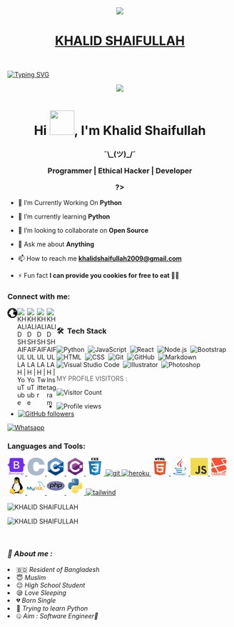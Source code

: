 <div align = "center">
  <a href="https://www.youtube.com/@Khalid_Vau">
    <img width="200" heigth="220" src="https://ibb.co/9TgmNY4](https://postimg.cc/w1Zb71pL">
    </br>
  <h1>KHALID SHAIFULLAH </h1>
<br>
</div>

[![Typing SVG](https://readme-typing-svg.herokuapp.com?color=%23F70B10&size=27&lines=I'm+Khalid+Shaifullah;+It's+Not+A+Name+Brother;It's+A+Brand;Thank+You+Everyone+LvuAll)](https://git.io/typing-svg)
<p align="center"><img src="https://img.shields.io/badge/BANGLADESHI%20 PROGRAMMER AND DEVELOPER-green?colorA=%23ff0000&colorB=%23017e40&style=flat-square">
<h1 align="center">Hi <img src="https://github.com/KHALID-404/KHALID-404/blob/main/Wave.gif" height="55px" width="55px">, I'm Khalid Shaifullah</h1>
<h3 align="center">¯\_(ツ)_/¯

Programmer | Ethical Hacker | Developer

?></h3>

- 🔭 I’m Currently Working On **Python**

- 🌱 I’m currently learning **Python**

- 👯 I’m looking to collaborate on **Open Source**

- 💬 Ask me about **Anything**

- 📫 How to reach me **khalidshaifullah2009@gmail.com**

- ⚡ Fun fact **I can provide you cookies for free to eat 🍪😂**

### Connect with me:

[<img align="left" alt="khalid_vau.bio.link" width="22px" src="https://raw.githubusercontent.com/iconic/open-iconic/master/svg/globe.svg" />][website]
[<img align="left" alt="KHALID SHAIFULLAH | YouTube" width="22px" src="https://cdn-icons-png.flaticon.com/512/124/124010.png" />][facebook]
[<img align="left" alt="KHALID SHAIFULLAH | YouTube" width="22px" src="https://cdn.jsdelivr.net/npm/simple-icons@v3/icons/youtube.svg" />][youtube]
[<img align="left" alt="KHALID SHAIFULLAH | Twitter" width="22px" src="https://cdn-icons-png.flaticon.com/512/906/906377.png" />][telegram]
[<img align="left" alt="KHALID SHAIFULLAH | Instagram" width="22px" src="https://cdn.jsdelivr.net/npm/simple-icons@v3/icons/instagram.svg" />][instagram]

<br />

### 🛠 &nbsp;Tech Stack

![Python](https://img.shields.io/badge/-Python-05122A?style=flat&logo=python)&nbsp;
![JavaScript](https://img.shields.io/badge/-JavaScript-05122A?style=flat&logo=javascript)&nbsp;
![React](https://img.shields.io/badge/-React-05122A?style=flat&logo=react)&nbsp;
![Node.js](https://img.shields.io/badge/-Node.js-05122A?style=flat&logo=node.js)&nbsp;
![Bootstrap](https://img.shields.io/badge/-Bootstrap-05122A?style=flat&logo=bootstrap&logoColor=563D7C)\
![HTML](https://img.shields.io/badge/-HTML-05122A?style=flat&logo=HTML5)&nbsp;
![CSS](https://img.shields.io/badge/-CSS-05122A?style=flat&logo=CSS3&logoColor=1572B6)&nbsp;
![Git](https://img.shields.io/badge/-Git-05122A?style=flat&logo=git)&nbsp;
![GitHub](https://img.shields.io/badge/-GitHub-05122A?style=flat&logo=github)&nbsp;
![Markdown](https://img.shields.io/badge/-Markdown-05122A?style=flat&logo=markdown)\
![Visual Studio Code](https://img.shields.io/badge/-Visual%20Studio%20Code-05122A?style=flat&logo=visual-studio-code&logoColor=007ACC)&nbsp;
![Illustrator](https://img.shields.io/badge/-Illustrator-05122A?style=flat&logo=adobe-illustrator)&nbsp;
![Photoshop](https://img.shields.io/badge/-Photoshop-05122A?style=flat&logo=adobe-photoshop)&nbsp;
<br />
> MY PROFILE VISITORS :
 
![Visitor Count](https://profile-counter.glitch.me/KHALID-404/count.svg)
 
- ![Profile views](https://gpvc.arturio.dev/KHALID-404)
- [![GitHub followers](https://img.shields.io/github/followers/KHALID-404.svg?style=social&label=Follow&maxAge=0090900)](https://github.com/KHALID-404?tab=followers)
 
[![Whatsapp](https://img.shields.io/badge/Whatsapp-KHALID-deepgreen?style=flat-square&logo=whatsapp)](https://wa.me/+8801798396843)

<h3 align="left">Languages and Tools:</h3>
<p align="left"> <a href="https://getbootstrap.com" target="_blank"> <img src="https://raw.githubusercontent.com/devicons/devicon/master/icons/bootstrap/bootstrap-plain-wordmark.svg" alt="bootstrap" width="40" height="40"/> </a> <a href="https://www.cprogramming.com/" target="_blank"> <img src="https://raw.githubusercontent.com/devicons/devicon/master/icons/c/c-original.svg" alt="c" width="40" height="40"/> </a> <a href="https://www.w3schools.com/cpp/" target="_blank"> <img src="https://raw.githubusercontent.com/devicons/devicon/master/icons/cplusplus/cplusplus-original.svg" alt="cplusplus" width="40" height="40"/> </a> <a href="https://www.w3schools.com/cs/" target="_blank"> <img src="https://raw.githubusercontent.com/devicons/devicon/master/icons/csharp/csharp-original.svg" alt="csharp" width="40" height="40"/> </a> <a href="https://www.w3schools.com/css/" target="_blank"> <img src="https://raw.githubusercontent.com/devicons/devicon/master/icons/css3/css3-original-wordmark.svg" alt="css3" width="40" height="40"/> </a> <a href="https://git-scm.com/" target="_blank"> <img src="https://www.vectorlogo.zone/logos/git-scm/git-scm-icon.svg" alt="git" width="40" height="40"/> </a> <a href="https://heroku.com" target="_blank"> <img src="https://www.vectorlogo.zone/logos/heroku/heroku-icon.svg" alt="heroku" width="40" height="40"/> </a> <a href="https://www.w3.org/html/" target="_blank"> <img src="https://raw.githubusercontent.com/devicons/devicon/master/icons/html5/html5-original-wordmark.svg" alt="html5" width="40" height="40"/> </a> <a href="https://www.java.com" target="_blank"> <img src="https://raw.githubusercontent.com/devicons/devicon/master/icons/java/java-original.svg" alt="java" width="40" height="40"/> </a> <a href="https://developer.mozilla.org/en-US/docs/Web/JavaScript" target="_blank"> <img src="https://raw.githubusercontent.com/devicons/devicon/master/icons/javascript/javascript-original.svg" alt="javascript" width="40" height="40"/> </a> <a href="https://laravel.com/" target="_blank"> <img src="https://raw.githubusercontent.com/devicons/devicon/master/icons/laravel/laravel-plain-wordmark.svg" alt="laravel" width="40" height="40"/> </a> <a href="https://www.linux.org/" target="_blank"> <img src="https://raw.githubusercontent.com/devicons/devicon/master/icons/linux/linux-original.svg" alt="linux" width="40" height="40"/> </a> <a href="https://www.mysql.com/" target="_blank"> <img src="https://raw.githubusercontent.com/devicons/devicon/master/icons/mysql/mysql-original-wordmark.svg" alt="mysql" width="40" height="40"/> </a> <a href="https://www.php.net" target="_blank"> <img src="https://raw.githubusercontent.com/devicons/devicon/master/icons/php/php-original.svg" alt="php" width="40" height="40"/> </a> <a href="https://www.python.org" target="_blank"> <img src="https://raw.githubusercontent.com/devicons/devicon/master/icons/python/python-original.svg" alt="python" width="40" height="40"/> </a> <a href="https://tailwindcss.com/" target="_blank"> <img src="https://www.vectorlogo.zone/logos/tailwindcss/tailwindcss-icon.svg" alt="tailwind" width="40" height="40"/> </a> </p>

<p><img width="494" align="center" src="https://github-readme-stats.vercel.app/api/top-langs?username=htr-tech&show_icons=true&locale=en&layout=compact" alt="KHALID SHAIFULLAH" /></p>

<p><img align="center" src="https://github-readme-stats.vercel.app/api?username=KHALID-404&show_icons=true&locale=en" alt="KHALID SHAIFULLAH" /></p>
<br />
<h3><b><i>🤠 About me :</i></b></h3>
<li> 🇧🇩 <i>Resident of Bangladesh</i></li>
<li> 😇 <i>Muslim</i></li>
<li> 😐 <i>High School Student</i></li>
<li> 😪 <i>Love Sleeping</i></li>
<li> 💔 <i>Born Single</i></li>
<li> 🐍 <i>Trying to learn Python</i></li>
<li> 🤐 <i>Aim : Software Engineer🙈</i></li>

[website]: khalid_vau.bio.link
[facebook]: https://www.facebook.com/KHALID.CYBER.404
[youtube]: https://youtube.com/@Khalid_Vau
[instagram]: https://instagram.com/khalid_shaifullah_404/
[telegram]: https://t.me/Khalid114433
